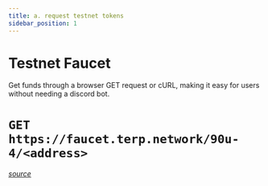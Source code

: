 ```yaml
---
title: a. request testnet tokens
sidebar_position: 1
---
```

# Testnet Faucet

Get funds through a browser GET request or cURL, making it easy for users without needing a discord bot.

# `GET https://faucet.terp.network/90u-4/<address>`

*[source](https://github.com/hard-nett/cosmos-faucet)*